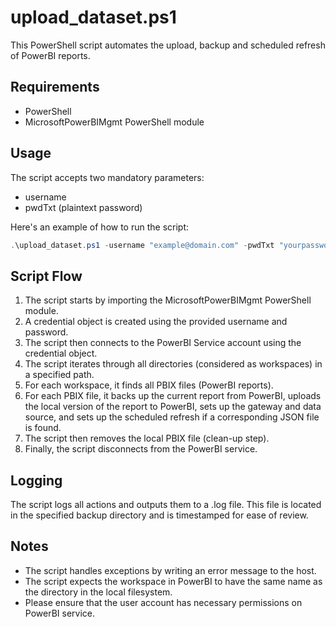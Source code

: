 # upload_dataset.ps1

This PowerShell script automates the upload, backup and scheduled refresh of PowerBI reports.

## Requirements

- PowerShell
- MicrosoftPowerBIMgmt PowerShell module

## Usage

The script accepts two mandatory parameters:
- username
- pwdTxt (plaintext password)

Here's an example of how to run the script:

```powershell
.\upload_dataset.ps1 -username "example@domain.com" -pwdTxt "yourpassword"
```

## Script Flow

1. The script starts by importing the MicrosoftPowerBIMgmt PowerShell module.
2. A credential object is created using the provided username and password.
3. The script then connects to the PowerBI Service account using the credential object.
4. The script iterates through all directories (considered as workspaces) in a specified path.
5. For each workspace, it finds all PBIX files (PowerBI reports).
6. For each PBIX file, it backs up the current report from PowerBI, uploads the local version of the report to PowerBI, sets up the gateway and data source, and sets up the scheduled refresh if a corresponding JSON file is found.
7. The script then removes the local PBIX file (clean-up step).
8. Finally, the script disconnects from the PowerBI service.


## Logging

The script logs all actions and outputs them to a .log file. This file is located in the specified backup directory and is timestamped for ease of review.

## Notes

* The script handles exceptions by writing an error message to the host.
* The script expects the workspace in PowerBI to have the same name as the directory in the local filesystem.
* Please ensure that the user account has necessary permissions on PowerBI service.




